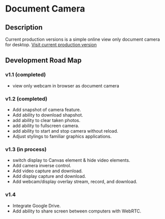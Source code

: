 # Document Camera

## Description
Current production versions is a simple online view only document camera for desktop.
[Visit current production version](https://apps4everyone.tech/apps/doc-cam/index.html)

## Development Road Map

  ### v1.1 (completed)
  - view only webcam in browser as document camera
  
  ### v1.2 (completed)
  - Add snapshot of camera feature.
  - Add ability to download shapshot.
  - add ability to clear taken photos.
  - add ability to fullscreen camera.
  - add ability to start and stop camera without reload.
  - Adjust stylings to familiar graphics applications.

  ### v1.3 (in process)
  - switch display to Canvas element & hide video elements.
  - Add camera inverse control.
  - Add video capture and download.
  - Add display capture and download.
  - Add webcam/display overlay stream, record, and download.

  ### v1.4
  - Integrate Google Drive.
  - Add ability to share screen between computers with WebRTC.
  
    
